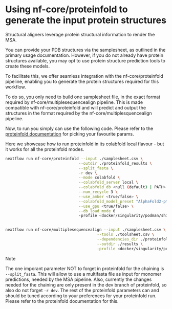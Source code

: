 # Using nf-core/proteinfold to generate the input protein structures

Structural aligners leverage protein structural information to render the MSA.

You can provide your PDB structures via the samplesheet, as outlined in the primary usage documentation. However, if you do not already have protein structures available, you may opt to use protein structure prediction tools to create these models.

To facilitate this, we offer seamless integration with the nf-core/proteinfold pipeline, enabling you to generate the protein structures required for this workflow.

To do so, you only need to build one samplesheet file, in the exact format required by nf-core/multiplesequencealign pipeline.
This is made compatible with nf-core/proteinfold and will predict and output the structures in the format required by the nf-core/multiplesquencealign pipeline.

Now, to run you simply can use the following code.
Please refer to the [proteinfold documentation](https://nf-co.re/proteinfold/1.0.0/) for picking your favourite params. 

Here we showcase how to run proteinfold in its colabfold local flavour - but it works for all the proteinfold modes.

```bash
nextflow run nf-core/proteinfold --input ./samplesheet.csv \
                                --outdir ./proteinfold_results \
                                --split_fasta \
                                -r dev \
                                --mode colabfold \
                                --colabfold_server local \
                                --colabfold_db <null (default) | PATH> \
                                --num_recycle 3 \
                                --use_amber <true/false> \
                                --colabfold_model_preset "AlphaFold2-ptm" \
                                --use_gpu <true/false> \
                                --db_load_mode 0                                
                                -profile <docker/singularity/podman/shifter/charliecloud/conda/institute>
                                 

nextflow run nf-core/multiplesequencealign --input ./samplesheet.csv \
                                        --tools ./toolsheet.csv \
                                        --dependencies_dir ./proteinfold_results/*/*/top_ranked_structures \
                                        --outdir ./results \
                                        -profile <docker/singularity/podman/shifter/charliecloud/conda/institute>

```

> [!NOTE]
> The one imporant parameter NOT to forget in proteinfold for the chaining is `--split_fasta`. This will allow to use a multifasta file as input for monomer predictions, needed by the MSA pipeline. Also, currently the changes needed for the chaining are only present in the dev branch of proteinfold, so also do not forget `-r dev`. The rest of the proteinfold parameters can and should be tuned according to your preferences for your proteinfold run. Please refer to the proteinfold documentation for this. 
 